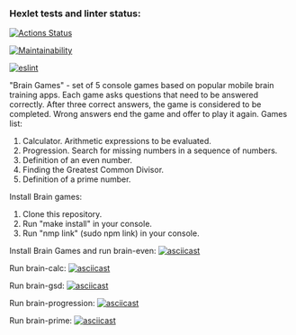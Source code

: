 ### Hexlet tests and linter status:
[![Actions Status](https://github.com/kokos511/frontend-project-lvl1/workflows/hexlet-check/badge.svg)](https://github.com/kokos511/frontend-project-lvl1/actions)

[![Maintainability](https://api.codeclimate.com/v1/badges/0c6d0d72f3c82058306c/maintainability)](https://codeclimate.com/github/kokos511/frontend-project-lvl1/maintainability)

[![eslint](https://github.com/kokos511/frontend-project-lvl1/actions/workflows/eslint.yml/badge.svg)](https://github.com/kokos511/frontend-project-lvl1/actions/workflows/eslint.yml)

"Brain Games" - set of 5 console games based on popular mobile brain training apps. Each game asks questions that need to be answered correctly. After three correct answers, the game is considered to be completed. Wrong answers end the game and offer to play it again.
Games list:
1. Calculator. Arithmetic expressions to be evaluated.
2. Progression. Search for missing numbers in a sequence of numbers.
3. Definition of an even number.
4. Finding the Greatest Common Divisor.
5. Definition of a prime number.

Install Brain games:
1. Clone this repository.
2. Run "make install" in your console.
3. Run "nmp link" (sudo npm link) in your console.

Install Brain Games and run brain-even:
[![asciicast](https://asciinema.org/a/re8NksnmpmFEo8JYso45gxp9y.svg)](https://asciinema.org/a/re8NksnmpmFEo8JYso45gxp9y)

Run brain-calc:
[![asciicast](https://asciinema.org/a/day0mde1rbTKeJkOO9dZ5B76l.svg)](https://asciinema.org/a/day0mde1rbTKeJkOO9dZ5B76l)

Run brain-gsd:
[![asciicast](https://asciinema.org/a/L94YMlVst7olH133QiN085a7t.svg)](https://asciinema.org/a/L94YMlVst7olH133QiN085a7t)

Run brain-progression:
[![asciicast](https://asciinema.org/a/akuyKAp9pvfjPRarBwcA5JM6a.svg)](https://asciinema.org/a/akuyKAp9pvfjPRarBwcA5JM6a)

Run brain-prime:
[![asciicast](https://asciinema.org/a/42lIgHbnXL8MnMZfP6a7Jld4P.svg)](https://asciinema.org/a/42lIgHbnXL8MnMZfP6a7Jld4P)
